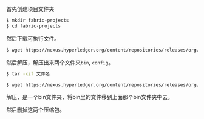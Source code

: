 首先创建项目文件夹

```sh
$ mkdir fabric-projects
$ cd fabric-projects
```

然后下载可执行文件。

```sh
$ wget https://nexus.hyperledger.org/content/repositories/releases/org/hyperledger/fabric/hyperledger-fabric/linux-amd64-1.3.0/hyperledger-fabric-linux-amd64-1.3.0.tar.gz
```

然后解压，解压出来两个文件夹`bin`, `config`。
```sh
$ tar -xzf 文件名
```

```sh
$ wget https://nexus.hyperledger.org/content/repositories/releases/org/hyperledger/fabric-ca/hyperledger-fabric-ca/linux-amd64-1.3.0/hyperledger-fabric-ca-linux-amd64-1.3.0.tar.gz
```

解压，是一个bin文件夹，将bin里的文件移到上面那个bin文件夹中去。

然后删掉这两个压缩包。
